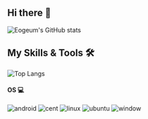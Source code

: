 ## Hi there 👋

![Eogeum's GitHub stats](https://github-readme-stats.vercel.app/api?username=Eogeum\&show_icons=true)

## My Skills & Tools 🛠

![Top Langs](https://github-readme-stats.vercel.app/api/top-langs/?username=Eogeum)

#### OS 💻
![android](https://img.shields.io/badge/Android-3DDC84?style=for-the-badge&logo=android&logoColor=white)
![cent](https://img.shields.io/badge/Cent%20OS-262577?style=for-the-badge&logo=CentOS&logoColor=white)
![linux](https://img.shields.io/badge/Linux-FCC624?style=for-the-badge&logo=linux&logoColor=black)
![ubuntu](https://img.shields.io/badge/Ubuntu-E95420?style=for-the-badge&logo=ubuntu&logoColor=white)
![window](https://img.shields.io/badge/Windows-0078D6?style=for-the-badge&logo=windows&logoColor=white)






<!--
깃 상태 : https://github.com/anuraghazra/github-readme-stats/blob/master/readme.md
배지 : https://github.com/Envoy-VC/awesome-badges

**Eogeum/Eogeum** is a ✨ _special_ ✨ repository because its `README.md` (this file) appears on your GitHub profile.

Here are some ideas to get you started:

- 🔭 I’m currently working on ...
- 🌱 I’m currently learning ...
- 👯 I’m looking to collaborate on ...
- 🤔 I’m looking for help with ...
- 💬 Ask me about ...
- 📫 How to reach me: ...
- 😄 Pronouns: ...
- ⚡ Fun fact: ...
-->
